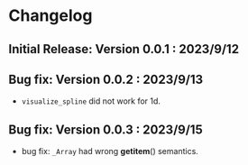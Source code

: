 # Changelog

## Initial Release: Version 0.0.1 : 2023/9/12

## Bug fix: Version 0.0.2 : 2023/9/13

- `visualize_spline` did not work for 1d.

## Bug fix: Version 0.0.3 : 2023/9/15

- bug fix: `_Array` had wrong __getitem__() semantics.
